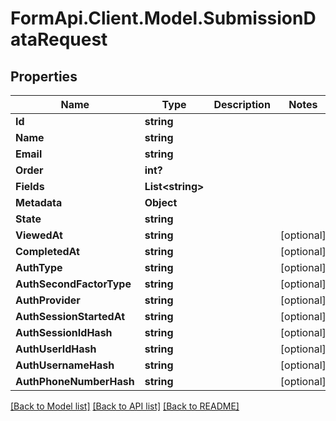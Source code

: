 # FormApi.Client.Model.SubmissionDataRequest
## Properties

Name | Type | Description | Notes
------------ | ------------- | ------------- | -------------
**Id** | **string** |  | 
**Name** | **string** |  | 
**Email** | **string** |  | 
**Order** | **int?** |  | 
**Fields** | **List&lt;string&gt;** |  | 
**Metadata** | **Object** |  | 
**State** | **string** |  | 
**ViewedAt** | **string** |  | [optional] 
**CompletedAt** | **string** |  | [optional] 
**AuthType** | **string** |  | [optional] 
**AuthSecondFactorType** | **string** |  | [optional] 
**AuthProvider** | **string** |  | [optional] 
**AuthSessionStartedAt** | **string** |  | [optional] 
**AuthSessionIdHash** | **string** |  | [optional] 
**AuthUserIdHash** | **string** |  | [optional] 
**AuthUsernameHash** | **string** |  | [optional] 
**AuthPhoneNumberHash** | **string** |  | [optional] 

[[Back to Model list]](../README.md#documentation-for-models) [[Back to API list]](../README.md#documentation-for-api-endpoints) [[Back to README]](../README.md)

